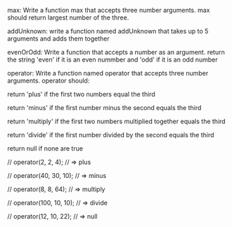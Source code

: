 max:  Write a function max that accepts three number arguments. max should return largest number of the three.

addUnknown:  write a function named addUnknown that takes up to 5 arguments and adds them together

evenOrOdd: Write a function that accepts a number as an argument. return the string 'even' if it is an even nummber and 'odd' if it is an odd number

operator:
Write a function named operator that accepts three number arguments. operator should:

return 'plus' if the first two numbers equal the third

return 'minus' if the first number minus the second equals the third

return 'multiply' if the first two numbers multiplied together equals the third

return 'divide' if the first number divided by the second equals the third

return null if none are true

// operator(2, 2, 4); // => plus

// operator(40, 30, 10); // => minus

// operator(8, 8, 64); // => multiply

// operator(100, 10, 10); // => divide

// operator(12, 10, 22); // => null
